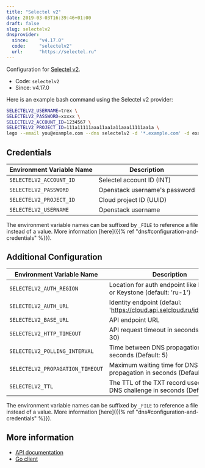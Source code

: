 ```yaml
---
title: "Selectel v2"
date: 2019-03-03T16:39:46+01:00
draft: false
slug: selectelv2
dnsprovider:
  since:    "v4.17.0"
  code:     "selectelv2"
  url:      "https://selectel.ru"
---
```


<!-- THIS DOCUMENTATION IS AUTO-GENERATED. PLEASE DO NOT EDIT. -->
<!-- providers/dns/selectelv2/selectelv2.toml -->
<!-- THIS DOCUMENTATION IS AUTO-GENERATED. PLEASE DO NOT EDIT. -->


Configuration for [Selectel v2](https://selectel.ru).


<!--more-->

- Code: `selectelv2`
- Since: v4.17.0


Here is an example bash command using the Selectel v2 provider:

```bash
SELECTELV2_USERNAME=trex \
SELECTELV2_PASSWORD=xxxxx \
SELECTELV2_ACCOUNT_ID=1234567 \
SELECTELV2_PROJECT_ID=111a11111aaa11aa1a11aaa11111aa1a \
lego --email you@example.com --dns selectelv2 -d '*.example.com' -d example.com run
```




## Credentials

| Environment Variable Name | Description |
|-----------------------|-------------|
| `SELECTELV2_ACCOUNT_ID` | Selectel account ID (INT) |
| `SELECTELV2_PASSWORD` | Openstack username's password |
| `SELECTELV2_PROJECT_ID` | Cloud project ID (UUID) |
| `SELECTELV2_USERNAME` | Openstack username |

The environment variable names can be suffixed by `_FILE` to reference a file instead of a value.
More information [here]({{% ref "dns#configuration-and-credentials" %}}).


## Additional Configuration

| Environment Variable Name | Description |
|--------------------------------|-------------|
| `SELECTELV2_AUTH_REGION` | Location for auth endpoint like ResellAPI or Keystone (default: 'ru-1') |
| `SELECTELV2_AUTH_URL` | Identity endpoint (defaul: 'https://cloud.api.selcloud.ru/identity/v3/') |
| `SELECTELV2_BASE_URL` | API endpoint URL |
| `SELECTELV2_HTTP_TIMEOUT` | API request timeout in seconds (Default: 30) |
| `SELECTELV2_POLLING_INTERVAL` | Time between DNS propagation check in seconds (Default: 5) |
| `SELECTELV2_PROPAGATION_TIMEOUT` | Maximum waiting time for DNS propagation in seconds (Default: 120) |
| `SELECTELV2_TTL` | The TTL of the TXT record used for the DNS challenge in seconds (Default: 60) |

The environment variable names can be suffixed by `_FILE` to reference a file instead of a value.
More information [here]({{% ref "dns#configuration-and-credentials" %}}).




## More information

- [API documentation](https://developers.selectel.ru/docs/cloud-services/dns_api/dns_api_actual/)
- [Go client](https://github.com/selectel/domains-go)

<!-- THIS DOCUMENTATION IS AUTO-GENERATED. PLEASE DO NOT EDIT. -->
<!-- providers/dns/selectelv2/selectelv2.toml -->
<!-- THIS DOCUMENTATION IS AUTO-GENERATED. PLEASE DO NOT EDIT. -->
